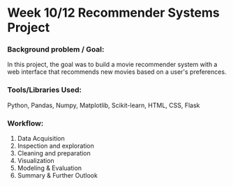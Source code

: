 # Week 10/12 Recommender Systems Project
   
### Background problem / Goal:
In this project, the goal was to build a movie recommender system with a web interface that recommends new movies based on a user's preferences.

### Tools/Libraries Used: 
Python, Pandas, Numpy, Matplotlib, Scikit-learn, HTML, CSS, Flask

### Workflow:
1. Data Acquisition
2. Inspection and exploration
3. Cleaning and preparation
4. Visualization
5. Modeling & Evaluation
6. Summary & Further Outlook
